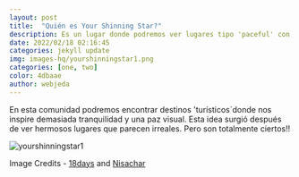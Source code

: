 ```yaml
---
layout: post
title:  "Quién es Your Shinning Star?"
description: Es un lugar donde podremos ver lugares tipo 'paceful' con sus decripciones
date: 2022/02/18 02:16:45
categories: jekyll update
img: images-hq/yourshinningstar1.png 
categories: [one, two]
color: 4dbaae
author: webjeda
---
```

En esta comunidad podremos encontrar destinos 'turísticos´donde nos inspire demasiada tranquilidad y una paz visual.
Esta idea surgió después de ver hermosos lugares que parecen irreales. Pero son totalmente ciertos!!

![yourshinningstar1](https://user-images.githubusercontent.com/98052095/155214367-400500f3-af16-42e0-ae3d-e098837a31a9.png)



Image Credits - [18days](https://www.youtube.com/watch?v=kyHFBybC3RI) and [Nisachar](http://nisachar.deviantart.com/gallery/37429163/18-Days) 
